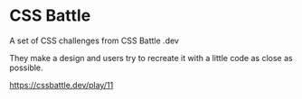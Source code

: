 # CSS Battle

A set of CSS challenges from CSS Battle .dev

They make a design and users try to recreate it with a little code as close as possible.

https://cssbattle.dev/play/11

